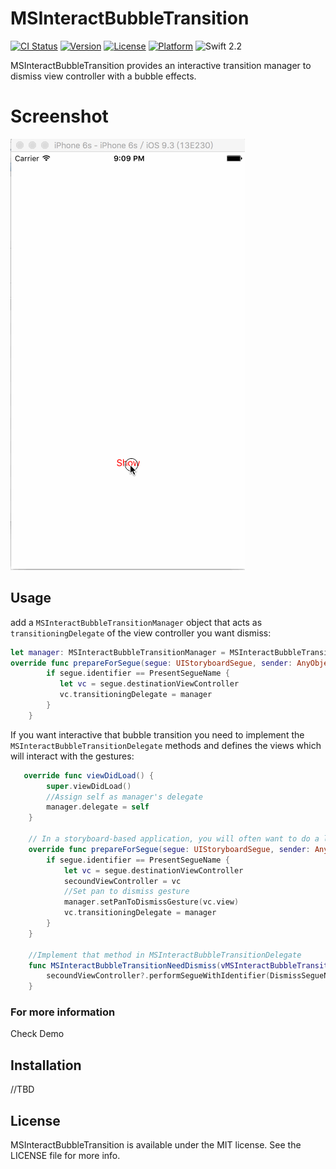 # MSInteractBubbleTransition

[![CI Status](http://img.shields.io/travis/Mars-Shen/MSInteractBubbleTransition.svg?style=flat)](https://travis-ci.org/Mars-Shen/MSInteractBubbleTransition)
[![Version](https://img.shields.io/cocoapods/v/MSInteractBubbleTransition.svg?style=flat)](http://cocoapods.org/pods/MSInteractBubbleTransition)
[![License](https://img.shields.io/cocoapods/l/MSInteractBubbleTransition.svg?style=flat)](http://cocoapods.org/pods/MSInteractBubbleTransition)
[![Platform](https://img.shields.io/cocoapods/p/MSInteractBubbleTransition.svg?style=flat)](http://cocoapods.org/pods/MSInteractBubbleTransition)
![Swift 2.2](https://img.shields.io/badge/swift-2.2-orange.svg)

MSInteractBubbleTransition provides an interactive transition manager to dismiss view controller with a bubble effects.

# Screenshot
![MSInteractBubbleTransition](https://raw.githubusercontent.com/Mars-Shen/MSInteractBubbleTransition/master/ScreenShot/Demo1.gif)

## Usage
add a `MSInteractBubbleTransitionManager` object that acts as `transitioningDelegate` of the view controller you want dismiss:
```swift
let manager: MSInteractBubbleTransitionManager = MSInteractBubbleTransitionManager()
override func prepareForSegue(segue: UIStoryboardSegue, sender: AnyObject?) {
        if segue.identifier == PresentSegueName {
           let vc = segue.destinationViewController
           vc.transitioningDelegate = manager
        }
    }
```
If you want interactive that bubble transition you need to implement the `MSInteractBubbleTransitionDelegate` methods and defines the views which will interact with the gestures:
```swift
   override func viewDidLoad() {
        super.viewDidLoad()
        //Assign self as manager's delegate
        manager.delegate = self
    }

    // In a storyboard-based application, you will often want to do a little preparation before navigation
    override func prepareForSegue(segue: UIStoryboardSegue, sender: AnyObject?) {
        if segue.identifier == PresentSegueName {
            let vc = segue.destinationViewController
            secoundViewController = vc
            //Set pan to dismiss gesture
            manager.setPanToDismissGesture(vc.view)
            vc.transitioningDelegate = manager
        }
    }
 
    //Implement that method in MSInteractBubbleTransitionDelegate
    func MSInteractBubbleTransitionNeedDismiss(vMSInteractBubbleTransitionManager: MSInteractBubbleTransitionManager){
        secoundViewController?.performSegueWithIdentifier(DismissSegueName, sender: self)
    }
```
  
### For more information
Check Demo

## Installation
//TBD

## License

MSInteractBubbleTransition is available under the MIT license. See the LICENSE file for more info.
